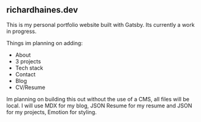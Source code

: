 ## richardhaines.dev

This is my personal portfolio website built with Gatsby. Its currently a work in progress.

Things im planning on adding:

- About
- 3 projects
- Tech stack 
- Contact 
- Blog
- CV/Resume

Im planning on building this out without the use of a CMS, all files will be local. I will use MDX for my blog, JSON Resume for my resume and JSON for my projects, Emotion for styling.